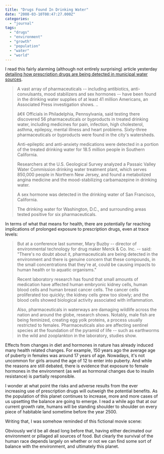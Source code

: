 ```yaml
---
title: "Drugs Found In Drinking Water"
date: "2008-03-10T08:47:27.000Z"
categories: 
  - "journal"
tags: 
  - "drugs"
  - "environment"
  - "growth"
  - "population"
  - "water"
  - "world"
---
```


I read this fairly alarming (although not entirely surprising) article yesterday [detailing how prescription drugs are being detected in municipal water sources](http://www.cnn.com/2008/HEALTH/03/10/pharma.water1/index.html).

> A vast array of pharmaceuticals -- including antibiotics, anti-convulsants, mood stabilizers and sex hormones -- have been found in the drinking water supplies of at least 41 million Americans, an Associated Press investigation shows. ..
> 
> â€¢ Officials in Philadelphia, Pennsylvania, said testing there discovered 56 pharmaceuticals or byproducts in treated drinking water, including medicines for pain, infection, high cholesterol, asthma, epilepsy, mental illness and heart problems. Sixty-three pharmaceuticals or byproducts were found in the city's watersheds.
> 
> Anti-epileptic and anti-anxiety medications were detected in a portion of the treated drinking water for 18.5 million people in Southern California.
> 
> Researchers at the U.S. Geological Survey analyzed a Passaic Valley Water Commission drinking water treatment plant, which serves 850,000 people in Northern New Jersey, and found a metabolized angina medicine and the mood-stabilizing carbamazepine in drinking water.
> 
> A sex hormone was detected in the drinking water of San Francisco, California.
> 
> The drinking water for Washington, D.C., and surrounding areas tested positive for six pharmaceuticals.

In terms of what that means for health, there are potentially far reaching implications of prolonged exposure to prescription drugs, even at trace levels:

> But at a conference last summer, Mary Buzby -- director of environmental technology for drug maker Merck & Co. Inc. -- said: "There's no doubt about it, pharmaceuticals are being detected in the environment and there is genuine concern that these compounds, in the small concentrations that they're at, could be causing impacts to human health or to aquatic organisms."
> 
> Recent laboratory research has found that small amounts of medication have affected human embryonic kidney cells, human blood cells and human breast cancer cells. The cancer cells proliferated too quickly; the kidney cells grew too slowly; and the blood cells showed biological activity associated with inflammation.
> 
> Also, pharmaceuticals in waterways are damaging wildlife across the nation and around the globe, research shows. Notably, male fish are being feminized, creating egg yolk proteins, a process usually restricted to females. Pharmaceuticals also are affecting sentinel species at the foundation of the pyramid of life -- such as earthworms in the wild and zooplankton in the laboratory, studies show.

Effects from changes in diet and hormones in nature has already induced many health related changes. For example, 150 years ago the average age of puberty in females was around 17 years of age. Nowadays, it's not uncommon for girls around the age of 12 to enter into puberty. And while the reasons are still debated, there is evidence that exposure to female hormones in the environment (as well as hormonal changes due to insulin resistance) is partially responsible.

I wonder at what point the risks and adverse results from the ever increasing use of prescription drugs will outweigh the potential benefits. As the population of this planet continues to increase, more and more cases of us upsetting the balance are going to emerge. I read a while ago that at our current growth rate, humans will be standing shoulder to shoulder on every piece of habitable land sometime before the year 2500.

Writing that, I was somehow reminded of this fictional movie scene:

Obviously we'd be all dead long before that, having either decimated our environment or pillaged all sources of food. But clearly the survival of the human race depends largely on whether or not we can find some sort of balance with the environment, and ultimately this planet.
